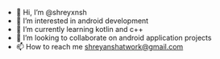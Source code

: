 - 👋 Hi, I’m @shreyxnsh
- 👀 I’m interested in android development
- 🌱 I’m currently learning kotlin and c++
- 💞️ I’m looking to collaborate on android application projects
- 📫 How to reach me shreyanshatwork@gmail.com

<!---
shreyxnsh/shreyxnsh is a ✨ special ✨ repository because its `README.md` (this file) appears on your GitHub profile.
You can click the Preview link to take a look at your changes.
--->
